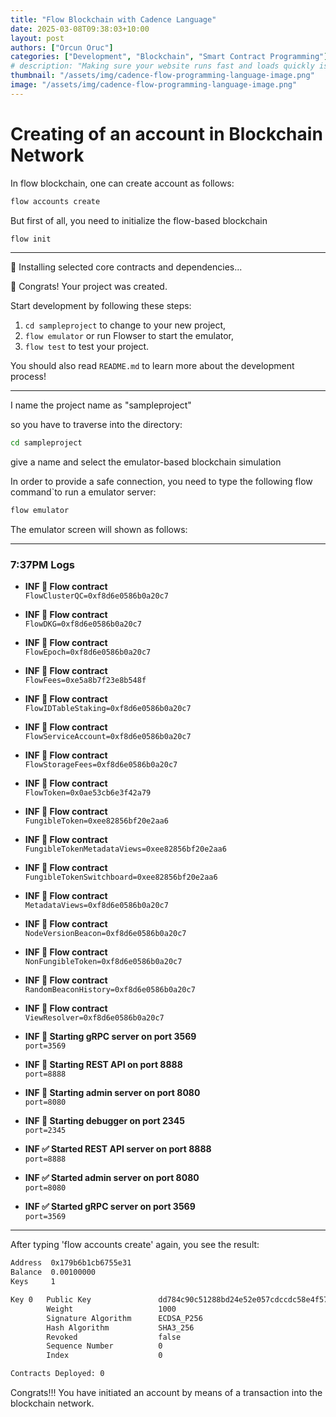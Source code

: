 ```yaml
---
title: "Flow Blockchain with Cadence Language"
date: 2025-03-08T09:38:03+10:00
layout: post
authors: ["Orcun Oruc"]
categories: ["Development", "Blockchain", "Smart Contract Programming"]
# description: "Making sure your website runs fast and loads quickly is a fundamental part of the web design and seo process."
thumbnail: "/assets/img/cadence-flow-programming-language-image.png"
image: "/assets/img/cadence-flow-programming-language-image.png"
---
```

# Creating of an account in Blockchain Network

In flow blockchain, one can create account as follows: 

```bash
flow accounts create 
```

But first of all, you need to initialize the flow-based blockchain

```bash
flow init
```

-----------------------------------------------------------
🔄 Installing selected core contracts and dependencies...

🎉 Congrats! Your project was created.

Start development by following these steps:
1. `cd sampleproject` to change to your new project,
2. `flow emulator` or run Flowser to start the emulator,
3. `flow test` to test your project.

You should also read `README.md` to learn more about the development process!

-----------------------------------------------------------


I name the project name as "sampleproject"

so you have to traverse into the directory: 

```bash
cd sampleproject
```

give a name and select the emulator-based blockchain simulation


In order to provide a safe connection, you need to type the following flow command`to run a emulator server:

```bash
flow emulator
```

The emulator screen will shown as follows: 


---
### 7:37PM Logs

- **INF 📜 Flow contract**  
  `FlowClusterQC=0xf8d6e0586b0a20c7`
- **INF 📜 Flow contract**  
  `FlowDKG=0xf8d6e0586b0a20c7`
- **INF 📜 Flow contract**  
  `FlowEpoch=0xf8d6e0586b0a20c7`
- **INF 📜 Flow contract**  
  `FlowFees=0xe5a8b7f23e8b548f`
- **INF 📜 Flow contract**  
  `FlowIDTableStaking=0xf8d6e0586b0a20c7`
- **INF 📜 Flow contract**  
  `FlowServiceAccount=0xf8d6e0586b0a20c7`
- **INF 📜 Flow contract**  
  `FlowStorageFees=0xf8d6e0586b0a20c7`
- **INF 📜 Flow contract**  
  `FlowToken=0x0ae53cb6e3f42a79`
- **INF 📜 Flow contract**  
  `FungibleToken=0xee82856bf20e2aa6`
- **INF 📜 Flow contract**  
  `FungibleTokenMetadataViews=0xee82856bf20e2aa6`
- **INF 📜 Flow contract**  
  `FungibleTokenSwitchboard=0xee82856bf20e2aa6`
- **INF 📜 Flow contract**  
  `MetadataViews=0xf8d6e0586b0a20c7`
- **INF 📜 Flow contract**  
  `NodeVersionBeacon=0xf8d6e0586b0a20c7`
- **INF 📜 Flow contract**  
  `NonFungibleToken=0xf8d6e0586b0a20c7`
- **INF 📜 Flow contract**  
  `RandomBeaconHistory=0xf8d6e0586b0a20c7`
- **INF 📜 Flow contract**  
  `ViewResolver=0xf8d6e0586b0a20c7`

- **INF 🌱 Starting gRPC server on port 3569**  
  `port=3569`
- **INF 🌱 Starting REST API on port 8888**  
  `port=8888`
- **INF 🌱 Starting admin server on port 8080**  
  `port=8080`
- **INF 🌱 Starting debugger on port 2345**  
  `port=2345`

- **INF ✅ Started REST API server on port 8888**  
  `port=8888`
- **INF ✅ Started admin server on port 8080**  
  `port=8080`
- **INF ✅ Started gRPC server on port 3569**  
  `port=3569`

---


After typing 'flow accounts create' again, you see the result: 

```bash
Address  0x179b6b1cb6755e31
Balance  0.00100000
Keys     1

Key 0   Public Key               dd784c90c51288bd24e52e057cdccdc58e4f5792530c695c5e5e5174ac856ece763f88e65b644ca2b523044d2d1c053de7f8250374082161706d6cea722ebd2d
        Weight                   1000
        Signature Algorithm      ECDSA_P256
        Hash Algorithm           SHA3_256
        Revoked                  false
        Sequence Number          0
        Index                    0

Contracts Deployed: 0
```

Congrats!!! You have initiated an account by means of a transaction into the blockchain network.

